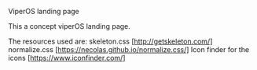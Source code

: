 ViperOS landing page

This a concept viperOS landing page.

The resources used are:
skeleton.css  [http://getskeleton.com/]
normalize.css [https://necolas.github.io/normalize.css/]
Icon finder for the icons [https://www.iconfinder.com/]
